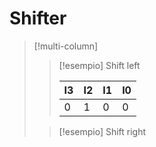 # Shifter

>[!multi-column]
>
>>[!esempio] Shift left
>>
>>I3 | I2 | I1 | I0
>>--- | ---|---|---
>>0 | 1 | 0 | 0
>>
>
>>[!esempio] Shift right